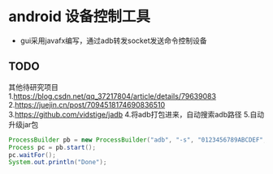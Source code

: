 # android 设备控制工具
- gui采用javafx编写，通过adb转发socket发送命令控制设备

## TODO
其他待研究项目  
1.https://blog.csdn.net/qq_37217804/article/details/79639083  
2.https://juejin.cn/post/7094518174690836510   
3.https://github.com/vidstige/jadb
4.将adb打包进来，自动搜索adb路径
5.自动升级jar包

```java
ProcessBuilder pb = new ProcessBuilder("adb", "-s", "0123456789ABCDEF", "push", inputfile, outputfile);
Process pc = pb.start();
pc.waitFor();
System.out.println("Done");
```
